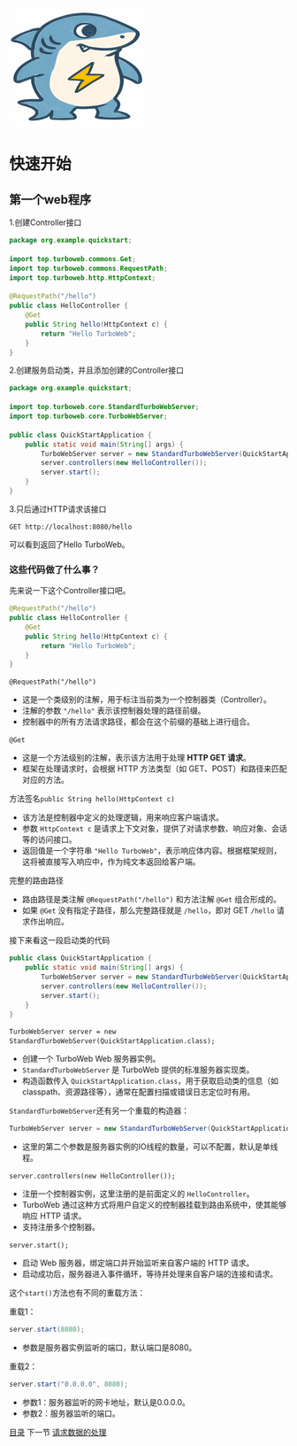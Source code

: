 <img src="../image/logo.png"/> 

# 快速开始

## 第一个web程序

1.创建Controller接口

```java
package org.example.quickstart;

import top.turboweb.commons.Get;
import top.turboweb.commons.RequestPath;
import top.turboweb.http.HttpContext;

@RequestPath("/hello")
public class HelloController {
	@Get
	public String hello(HttpContext c) {
		return "Hello TurboWeb";
	}
}
```

2.创建服务启动类，并且添加创建的Controller接口

```java
package org.example.quickstart;

import top.turboweb.core.StandardTurboWebServer;
import top.turboweb.core.TurboWebServer;

public class QuickStartApplication {
	public static void main(String[] args) {
		TurboWebServer server = new StandardTurboWebServer(QuickStartApplication.class);
		server.controllers(new HelloController());
		server.start();
	}
}
```

3.只后通过HTTP请求该接口

```http
GET http://localhost:8080/hello
```

可以看到返回了Hello TurboWeb。

### 这些代码做了什么事？

先来说一下这个Controller接口吧。

```java
@RequestPath("/hello")
public class HelloController {
	@Get
	public String hello(HttpContext c) {
		return "Hello TurboWeb";
	}
}
```

``@RequestPath("/hello")`` 

- 这是一个类级别的注解，用于标注当前类为一个控制器类（Controller）。
- 注解的参数 `"/hello"` 表示该控制器处理的路径前缀。
- 控制器中的所有方法请求路径，都会在这个前缀的基础上进行组合。

``@Get``

- 这是一个方法级别的注解，表示该方法用于处理 **HTTP GET 请求**。
- 框架在处理请求时，会根据 HTTP 方法类型（如 GET、POST）和路径来匹配对应的方法。

方法签名``public String hello(HttpContext c)``

- 该方法是控制器中定义的处理逻辑，用来响应客户端请求。
- 参数 `HttpContext c` 是请求上下文对象，提供了对请求参数、响应对象、会话等的访问接口。
- 返回值是一个字符串 `"Hello TurboWeb"`，表示响应体内容。根据框架规则，这将被直接写入响应中，作为纯文本返回给客户端。

完整的路由路径

- 路由路径是类注解 `@RequestPath("/hello")` 和方法注解 `@Get` 组合形成的。
- 如果 `@Get` 没有指定子路径，那么完整路径就是 `/hello`，即对 GET `/hello` 请求作出响应。

接下来看这一段启动类的代码

```java
public class QuickStartApplication {
	public static void main(String[] args) {
		TurboWebServer server = new StandardTurboWebServer(QuickStartApplication.class);
		server.controllers(new HelloController());
		server.start();
	}
}
```

``TurboWebServer server = new StandardTurboWebServer(QuickStartApplication.class);``

- 创建一个 TurboWeb Web 服务器实例。
- `StandardTurboWebServer` 是 TurboWeb 提供的标准服务器实现类。
- 构造函数传入 `QuickStartApplication.class`，用于获取启动类的信息（如 classpath、资源路径等），通常在配置扫描或错误日志定位时有用。

``StandardTurboWebServer``还有另一个重载的构造器：

```java
TurboWebServer server = new StandardTurboWebServer(QuickStartApplication.class, 1);
```

- 这里的第二个参数是服务器实例的IO线程的数量，可以不配置，默认是单线程。

``server.controllers(new HelloController());``

- 注册一个控制器实例，这里注册的是前面定义的 `HelloController`。
- TurboWeb 通过这种方式将用户自定义的控制器挂载到路由系统中，使其能够响应 HTTP 请求。
- 支持注册多个控制器。

``server.start();``

- 启动 Web 服务器，绑定端口并开始监听来自客户端的 HTTP 请求。
- 启动成功后，服务器进入事件循环，等待并处理来自客户端的连接和请求。

这个``start()``方法也有不同的重载方法：

重载1：

```java
server.start(8080);
```

- 参数是服务器实例监听的端口，默认端口是8080。

重载2：

```java
server.start("0.0.0.0", 8080);
```

- 参数1：服务器监听的网卡地址，默认是0.0.0.0。
- 参数2：服务器监听的端口。



[目录](./guide.md) 下一节 [请求数据的处理](./request.md)

